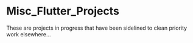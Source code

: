 # Misc_Flutter_Projects
These are projects in progress that have been sidelined to clean priority work elsewhere...
